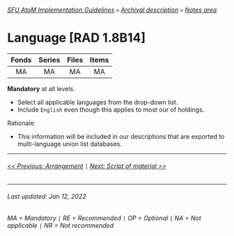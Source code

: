 ###### [SFU AtoM Implementation Guidelines](../README.md) `>` [Archival description](overview.md) `>` [Notes area](overview.md#notes-area)

# Language [RAD 1.8B14]
| Fonds 	| Series 	| Files 	| Items 	|
|:-----:	|:------:	|:-----:	|:-----:	|
|   MA    |   MA    |   MA  	|   MA  	|

**Mandatory** at all levels.
- Select all applicable languages from the drop-down list.
- Include `English` even though this applies to most our of holdings.

Rationale:
- This information will be included in our descriptions that are exported to multi-language union list databases.

---
###### [<< Previous: Arrangement](arrangement.md) `|` [Next: Script of material >>](script-of-material.md)
---
###### Last updated: Jan 12, 2022
###### MA = Mandatory `|` RE = Recommended `|` OP = Optional `|` NA = Not applicable `|` NR = Not recommended
